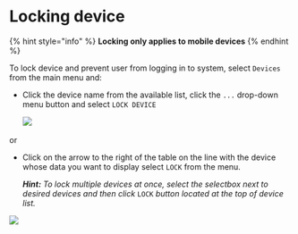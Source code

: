 # Locking device

{% hint style="info" %}
**Locking only applies to mobile devices**
{% endhint %}

To lock device and prevent user from logging in to system, select `Devices` from the main menu and:

* Click the device name from the available list, click the `...` drop-down menu button and select `LOCK DEVICE`

  ​![](https://firebasestorage.googleapis.com/v0/b/gitbook-28427.appspot.com/o/assets%2F-LD_wiez_0EVVIJJEUSK%2F-LD_woYrpsPXEvr23qMU%2F-LD_wuHrgfGzSxABv62r%2Fdevice_menu_s.png?generation=1527497607460421&alt=media)​

or

* Click on the arrow to the right of the table on the line with the device whose data you want to display select `LOCK` from the menu.

  _**Hint:**_ _To lock multiple devices at once, select the selectbox next to desired devices and then click_ `LOCK` _button located at the top of device list._

![](https://blobscdn.gitbook.com/v0/b/gitbook-28427.appspot.com/o/assets%2F-LD_wiez_0EVVIJJEUSK%2F-LD_woYrpsPXEvr23qMU%2F-LD_wuHunLNDl900fMzj%2Fdevices_multi_s.png?generation=1527497600000494&alt=media)

